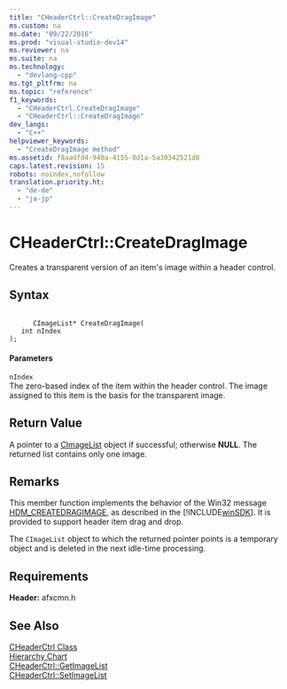 ```yaml
---
title: "CHeaderCtrl::CreateDragImage"
ms.custom: na
ms.date: "09/22/2016"
ms.prod: "visual-studio-dev14"
ms.reviewer: na
ms.suite: na
ms.technology: 
  - "devlang-cpp"
ms.tgt_pltfrm: na
ms.topic: "reference"
f1_keywords: 
  - "CHeaderCtrl.CreateDragImage"
  - "CHeaderCtrl::CreateDragImage"
dev_langs: 
  - "C++"
helpviewer_keywords: 
  - "CreateDragImage method"
ms.assetid: f8aadfd4-940a-4155-8d1a-5a30342521d8
caps.latest.revision: 15
robots: noindex,nofollow
translation.priority.ht: 
  - "de-de"
  - "ja-jp"
---
```

# CHeaderCtrl::CreateDragImage
Creates a transparent version of an item's image within a header control.  
  
## Syntax  
  
```  
  
      CImageList* CreateDragImage(  
   int nIndex   
);  
```  
  
#### Parameters  
 `nIndex`  
 The zero-based index of the item within the header control. The image assigned to this item is the basis for the transparent image.  
  
## Return Value  
 A pointer to a [CImageList](../vs140/cimagelist-class.md) object if successful; otherwise **NULL**. The returned list contains only one image.  
  
## Remarks  
 This member function implements the behavior of the Win32 message [HDM_CREATEDRAGIMAGE](http://msdn.microsoft.com/library/windows/desktop/bb775308), as described in the [!INCLUDE[winSDK](../vs140/includes/winsdk_md.md)]. It is provided to support header item drag and drop.  
  
 The `CImageList` object to which the returned pointer points is a temporary object and is deleted in the next idle-time processing.  
  
## Requirements  
 **Header:** afxcmn.h  
  
## See Also  
 [CHeaderCtrl Class](../vs140/cheaderctrl-class.md)   
 [Hierarchy Chart](../vs140/hierarchy-chart.md)   
 [CHeaderCtrl::GetImageList](../vs140/cheaderctrl--getimagelist.md)   
 [CHeaderCtrl::SetImageList](../vs140/cheaderctrl--setimagelist.md)